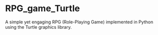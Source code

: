 # RPG_game_Turtle
A simple yet engaging RPG (Role-Playing Game) implemented in Python using the Turtle graphics library.
